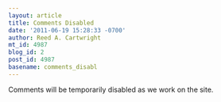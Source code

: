 ```yaml
---
layout: article
title: Comments Disabled
date: '2011-06-19 15:28:33 -0700'
author: Reed A. Cartwright
mt_id: 4987
blog_id: 2
post_id: 4987
basename: comments_disabl
---
```

Comments will be temporarily disabled as we work on the site.
